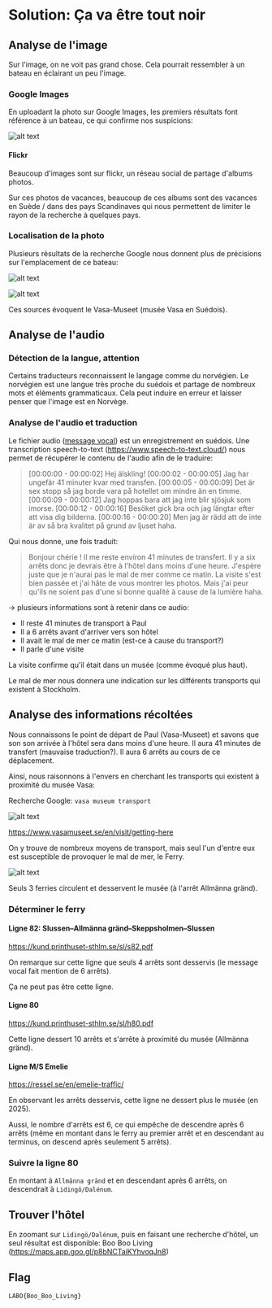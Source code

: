 # Solution: Ça va être tout noir

## Analyse de l'image

Sur l'image, on ne voit pas grand chose. Cela pourrait ressembler à un bateau en éclairant un peu l'image.

### Google Images

En uploadant la photo sur Google Images, les premiers résultats font référence à un bateau, ce qui confirme nos suspicions:

![alt text](image.png)

#### Flickr

Beaucoup d'images sont sur flickr, un réseau social de partage d'albums photos.

Sur ces photos de vacances, beaucoup de ces albums sont des vacances en Suède / dans des pays Scandinaves qui nous permettent de limiter le rayon de la recherche à quelques pays.

### Localisation de la photo

Plusieurs résultats de la recherche Google nous donnent plus de précisions sur l'emplacement de ce bateau:

![alt text](image-1.png)

![alt text](image-2.png)

Ces sources évoquent le Vasa-Museet (musée Vasa en Suédois).

## Analyse de l'audio

### Détection de la langue, attention

Certains traducteurs reconnaissent le langage comme du norvégien. Le norvégien est une langue très proche du suédois et partage de nombreux mots et éléments grammaticaux. Cela peut induire en erreur et laisser penser que l'image est en Norvège.

### Analyse de l'audio et traduction

Le fichier audio ([message vocal](../sources/voice_message.wav)) est un enregistrement en suédois. Une transcription speech-to-text (<https://www.speech-to-text.cloud/>) nous permet de récupérer le contenu de l'audio afin de le traduire:

> [00:00:00 - 00:00:02] Hej älskling!
> [00:00:02 - 00:00:05] Jag har ungefär 41 minuter kvar med transfen.
> [00:00:05 - 00:00:09] Det är sex stopp så jag borde vara på hotellet om mindre än en timme.
> [00:00:09 - 00:00:12] Jag hoppas bara att jag inte blir sjösjuk som imorse.
> [00:00:12 - 00:00:16] Besöket gick bra och jag längtar efter att visa dig bilderna.
> [00:00:16 - 00:00:20] Men jag är rädd att de inte är av så bra kvalitet på grund av ljuset haha.

Qui nous donne, une fois traduit:

> Bonjour chérie !
> Il me reste environ 41 minutes de transfert.
> Il y a six arrêts donc je devrais être à l'hôtel dans moins d'une heure.
> J'espère juste que je n'aurai pas le mal de mer comme ce matin.
> La visite s'est bien passée et j'ai hâte de vous montrer les photos.
> Mais j'ai peur qu'ils ne soient pas d'une si bonne qualité à cause de la lumière haha.

-> plusieurs informations sont à retenir dans ce audio:

- Il reste 41 minutes de transport à Paul
- Il a 6 arrêts avant d'arriver vers son hôtel
- Il avait le mal de mer ce matin (est-ce à cause du transport?)
- Il parle d'une visite

La visite confirme qu'il était dans un musée (comme évoqué plus haut).

Le mal de mer nous donnera une indication sur les différents transports qui existent à Stockholm.

## Analyse des informations récoltées

Nous connaissons le point de départ de Paul (Vasa-Museet) et savons que son son arrivée à l'hôtel sera dans moins d'une heure. Il aura 41 minutes de transfert (mauvaise traduction?). Il aura 6 arrêts au cours de ce déplacement.

Ainsi, nous raisonnons à l'envers en cherchant les transports qui existent à proximité du musée Vasa:

Recherche Google: `vasa museum transport`

![alt text](image-3.png)

<https://www.vasamuseet.se/en/visit/getting-here>

On y trouve de nombreux moyens de transport, mais seul l'un d'entre eux est susceptible de provoquer le mal de mer, le Ferry.

![alt text](image-4.png)

Seuls 3 ferries circulent et desservent le musée (à l'arrêt Allmänna gränd).

### Déterminer le ferry

#### Ligne 82: Slussen–Allmänna gränd–Skeppsholmen–Slussen

<https://kund.printhuset-sthlm.se/sl/s82.pdf>

On remarque sur cette ligne que seuls 4 arrêts sont desservis (le message vocal fait mention de 6 arrêts).

Ça ne peut pas être cette ligne.

#### Ligne 80

<https://kund.printhuset-sthlm.se/sl/h80.pdf>

Cette ligne dessert 10 arrêts et s'arrête à proximité du musée (Allmänna gränd).

#### Ligne M/S Emelie

<https://ressel.se/en/emelie-traffic/>

En observant les arrêts desservis, cette ligne ne dessert plus le musée (en 2025).

Aussi, le nombre d'arrêts est 6, ce qui empêche de descendre après 6 arrêts (même en montant dans le ferry au premier arrêt et en descendant au terminus, on descend après seulement 5 arrêts).

### Suivre la ligne 80

En montant à `Allmänna gränd` et en descendant après 6 arrêts, on descendrait à `Lidingö/Dalénum`.

## Trouver l'hôtel

En zoomant sur `Lidingö/Dalénum`, puis en faisant une recherche d'hôtel, un seul résultat est disponible: Boo Boo Living (<https://maps.app.goo.gl/p8bNCTaiKYhvoqJn8>)

## Flag

`LABO{Boo_Boo_Living}`
